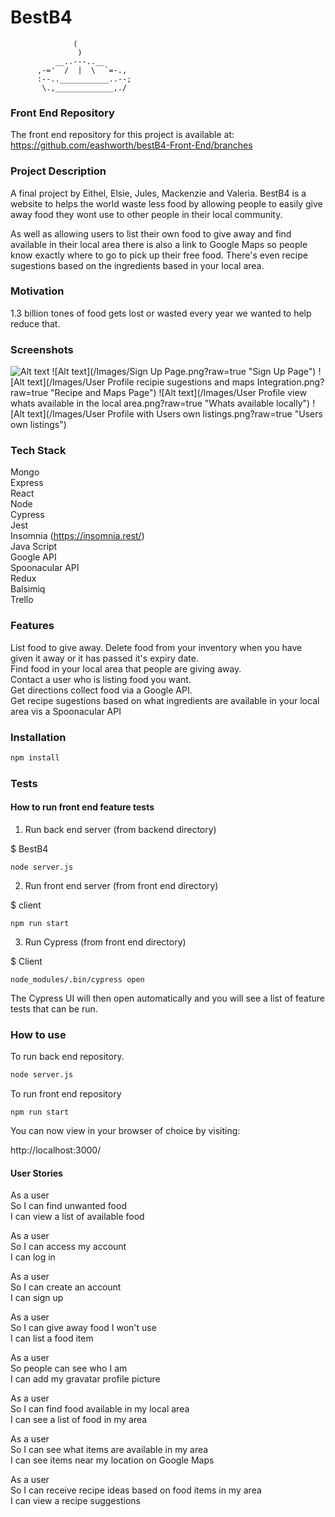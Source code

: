 # BestB4

                  (
                   )
              __..---..__
          ,-='  /  |  \  `=-.,
          :--..___________..--;
           \.,_____________,./


### Front End Repository

The front end repository for this project is available at: <br>
https://github.com/eashworth/bestB4-Front-End/branches <br>

### Project Description

A final project by Eithel, Elsie, Jules, Mackenzie and Valeria.  BestB4 is a website to helps the world waste less food by allowing people to easily give away food they wont use to other people in their local community.

As well as allowing users to list their own food to give away and find available in their local area there is also a link to Google Maps so people know exactly where to go to pick up their free food.  There's even recipe sugestions based on the ingredients based in your local area.

### Motivation

1.3 billion tones of food gets lost or wasted every year we wanted to help reduce that.

### Screenshots

![Alt text](/Images/Homepage.png?raw=true "Home Page")
![Alt text](/Images/Sign Up Page.png?raw=true "Sign Up Page")
![Alt text](/Images/User Profile recipie sugestions and maps Integration.png?raw=true "Recipe and Maps Page")
![Alt text](/Images/User Profile view whats available in the local area.png?raw=true "Whats available locally")
![Alt text](/Images/User Profile with Users own listings.png?raw=true "Users own listings")

### Tech Stack

Mongo <br>
Express <br>
React <br>
Node <br>
Cypress <br>
Jest <br>
Insomnia (https://insomnia.rest/) <br>
Java Script <br>
Google API <br>
Spoonacular API <br>
Redux <br>
Balsimiq <br>
Trello <br>


### Features

List food to give away.
Delete food from your inventory when you have given it away or it has passed it's expiry date. <br>
Find food in your local area that people are giving away. <br>
Contact a user who is listing food you want. <br>
Get directions collect food via a Google API. <br>
Get recipe sugestions based on what ingredients are available in your local area vis a Spoonacular API <br>


### Installation

```bash
npm install
```

### Tests

#### How to run front end feature tests

1. Run back end server (from backend directory) <br>

$ BestB4 <br>

```
node server.js

```
2. Run front end server (from front end directory) <br>

$ client <br>

```
npm run start

```

3. Run Cypress (from front end directory)

$ Client

```
node_modules/.bin/cypress open
```

The Cypress UI will then open automatically and you will see a list of feature tests that can be run.

### How to use

To run back end repository.
```bash
node server.js
```

To run front end repository
```
npm run start
```

You can now view in your browser of choice by visiting:

http://localhost:3000/

#### User Stories

As a user <br>
So I can find unwanted food <br>
I can view a list of available food <br>

As a user <br>
So I can access my account <br>
I can log in <br>

As a user <br>
So I can create an account <br>
I can sign up <br>

As a user <br>
So I can give away food I won't use <br>
I can list a food item <br>

As a user <br>
So people can see who I am <br>
I can add my gravatar profile picture <br>

As a user <br>
So I can find food available in my local area <br>
I can see a list of food in my area <br>

As a user <br>
So I can see what items are available in my area <br>
I can see items near my location on Google Maps <br>

As a user <br>
So I can receive recipe ideas based on food items in my area <br>
I can view a recipe suggestions <br>
